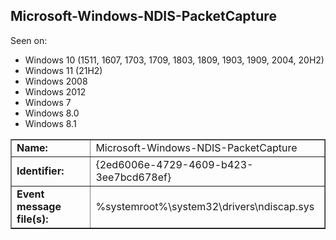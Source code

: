 ## Microsoft-Windows-NDIS-PacketCapture

Seen on:
* Windows 10 (1511, 1607, 1703, 1709, 1803, 1809, 1903, 1909, 2004, 20H2)
* Windows 11 (21H2)
* Windows 2008
* Windows 2012
* Windows 7
* Windows 8.0
* Windows 8.1

<table border="1" class="docutils">
  <tbody>
    <tr>
      <td><b>Name:</b></td>
      <td>Microsoft-Windows-NDIS-PacketCapture</td>
    </tr>
    <tr>
      <td><b>Identifier:</b></td>
      <td>{2ed6006e-4729-4609-b423-3ee7bcd678ef}</td>
    </tr>
    <tr>
      <td><b>Event message file(s):</b></td>
      <td>%systemroot%\system32\drivers\ndiscap.sys</td>
    </tr>
  </tbody>
</table>

&nbsp;

